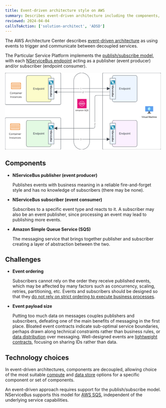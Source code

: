 ```yaml
---
title: Event-driven architecture style on AWS
summary: Describes event-driven architecture including the components, challenges, and technology options for AWS
reviewed: 2024-04-04
callsToAction: ['solution-architect', 'ADSD']
---
```


The AWS Architecture Center describes [event-driven architecture](https://aws.amazon.com/event-driven-architecture/) as using events to trigger and communicate between decoupled services.

The Particular Service Platform implements the [publish/subscribe model](/nservicebus/messaging/publish-subscribe/), with each [NServiceBus endpoint](/nservicebus/endpoints/) acting as a publisher (event producer) and/or subscriber (endpoint consumer).

![](/architecture/aws/images/aws-event-driven-architecture.png)

## Components

- **NServiceBus publisher (event producer)**

    Publishes events with business meaning in a reliable fire-and-forget style and has no knowledge of subscribers (there may be none).
- **NServiceBus subscriber (event consumer)**

    Subscribes to a specific event type and reacts to it. A subscriber may also be an event publisher, since processing an event may lead to publishing more events.
- **Amazon Simple Queue Service (SQS)**

    The messaging service that brings together publisher and subscriber creating a layer of abstraction between the two.

## Challenges

- **Event ordering**

    Subscribers cannot rely on the order they receive published events, which may be affected by many factors such as concurrency, scaling, retries, partitioning, etc. Events and subscribers should be designed so that they [do not rely on strict ordering to execute business processes](https://particular.net/blog/you-dont-need-ordered-delivery).
- **Event payload size**

    Putting too much data on messages couples publishers and subscribers, defeating one of the main benefits of messaging in the first place. Bloated event contracts indicate sub-optimal service boundaries, perhaps drawn along technical constraints rather than business rules, or [data distribution](/nservicebus/concepts/data-distribution.md) over messaging. Well-designed events are [lightweight contracts](https://particular.net/blog/putting-your-events-on-a-diet), focusing on sharing IDs rather than data.

## Technology choices

In event-driven architectures, components are decoupled, allowing choice of the most suitable [compute](/architecture/aws/compute.md) and [data store](./data-stores.md) options for a specific component or set of components.

An event-driven approach requires support for the publish/subscribe model. NServiceBus supports this model for [AWS SQS](./messaging.md), independent of the underlying service capabilities.